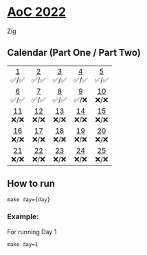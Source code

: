 # [AoC 2022](https://adventofcode.com/2022)

Zig

## Calendar (Part One / Part Two)

|                          |                          |                          |                          |                          |
| :----------------------: | :----------------------: | :----------------------: | :----------------------: | :----------------------: |
| [1](src/day01)<br>✅/✅  | [2](src/day02)<br>✅/✅  | [3](src/day03)<br>✅/✅  | [4](src/day04)<br>✅/✅  | [5](src/day05)<br>✅/✅  |
| [6](src/day06)<br>✅/✅  | [7](src/day07)<br>✅/✅  | [8](src/day08)<br>✅/✅  | [9](src/day09)<br>✅/❌  | [10](src/day10)<br>❌/❌ |
| [11](src/day11)<br>❌/❌ | [12](src/day12)<br>❌/❌ | [13](src/day13)<br>❌/❌ | [14](src/day14)<br>❌/❌ | [15](src/day15)<br>❌/❌ |
| [16](src/day16)<br>❌/❌ | [17](src/day17)<br>❌/❌ | [18](src/day18)<br>❌/❌ | [19](src/day19)<br>❌/❌ | [20](src/day20)<br>❌/❌ |
| [21](src/day21)<br>❌/❌ | [22](src/day22)<br>❌/❌ | [23](src/day23)<br>❌/❌ | [24](src/day24)<br>❌/❌ | [25](src/day25)<br>❌/❌ |

## How to run

```
make day={day}
```

### Example:

For running Day 1

```
make day=1
```
